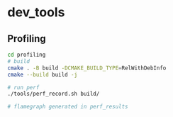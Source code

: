 # dev_tools

## Profiling 

```bash
cd profiling
# build
cmake . -B build -DCMAKE_BUILD_TYPE=RelWithDebInfo
cmake --build build -j

# run perf
./tools/perf_record.sh build/

# flamegraph generated in perf_results
```